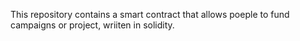 This repository contains a smart contract that allows poeple to fund campaigns or project, wriiten in solidity.